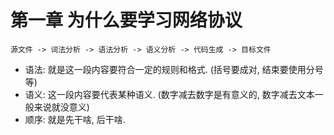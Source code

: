 # 第一章 为什么要学习网络协议

```
源文件 -> 词法分析 -> 语法分析 -> 语义分析 -> 代码生成 -> 目标文件
```

* 语法: 就是这一段内容要符合一定的规则和格式. (括号要成对, 结束要使用分号等)
* 语义: 这一段内容要代表某种语义. (数字减去数字是有意义的, 数字减去文本一般来说就没意义)
* 顺序: 就是先干啥, 后干啥.